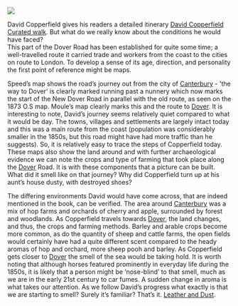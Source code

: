 <a href="https://beta.kent-maps.online"><img src="https://beta.kent-maps.online/juncture/ve-button.png"></a>
<param ve-config 
       title="Mapping the Dover Road: David Copperfield’s journey" 
       author="Elizabeth Waterman-Scrase"
       layout="vtl">
       
<param ve-image url="/dickens/images/Moule.jpg" title="Moule's County Maps: the East and South-East of England. Bracken Books, 1994." fit="cover">

David Copperfield gives his readers a detailed itinerary [David Copperfield Curated walk](/dickens/david-copperfield-curated-walk). But what do we really know about the conditions he would have faced?   
This part of the Dover Road has been established for quite some time; a well-travelled route it carried trade and workers from the coast to the cities on route to London. To develop a sense of its age, direction, and personality the first point of reference might be maps. 
<param ve-image url="https://raw.githubusercontent.com/kent-map/images/main/18c/1U8A1416-01_18C_map_Thos_Kitchin.jpeg" label="Thomas Kitchin map" attribution="By kind permission of Patrick Marrin">

Speed’s map shows the road’s journey out from the city of [Canterbury](/dickens/david-copperfield-canterbury) - 'the way to Dover' is clearly marked running past a nunnery which now marks the start of the New Dover Road in parallel with the old route, as seen on the 1873 O.S map. Moule’s map clearly marks this and the route to [Dover](/dickens/19c-dover). It is interesting to note, David’s journey seems relatively quiet compared to what it would be day. The towns, villages and settlements are largely intact today and this was a main route from the coast (population was considerably smaller in the 1850s, but this road might have had more traffic than he suggests). So, it is relatively easy to trace the steps of Copperfield today. These maps also show the land around and with further archaeological evidence we can note the crops and type of farming that took place along the [Dover](/dickens/19c-dover) Road. It is with these components that a picture can be built. What did it smell like on that journey? Why did Copperfield turn up at his aunt’s house dusty, with destroyed shoes? 
<param ve-image url="/dickens/images/Speed.jpg" title="John Speed's England : a coloured facsimile of the maps and text from the theatre of the Empire of Great Britaine, first edition, 1611 / Pt. 2, Kent, Sussex, Surrey, Berkshire, Middlesex, Essex, Suffolk, Norfolk, Hertfordshire, Buckinghamshire. John Arlott, ed. Pheonix, 1953." fit="contain">

The differing environments David would have come across, that are indeed mentioned in the book, can be verified. The area around [Canterbury](/dickens/david-copperfield-canterbury) was a mix of hop farms and orchards of cherry and apple, surrounded by forest and woodlands. As Copperfield travels towards [Dover](/dickens/19c-dover), the land changes, and thus, the crops and farming methods. Barley and arable crops become more common, as do the quantity of sheep and cattle farms, the open fields would certainly have had a quite different scent compared to the heady aromas of hop and orchard, more sheep pooh and barley. As Copperfield gets closer to [Dover](/dickens/dickens-dover) the smell of the sea would be taking hold. It is worth noting that although horses featured prominently in everyday life during the 1850s, it is likely that a person might be ‘nose-blind’ to that smell, much as we are in the early 21st century to car fumes. A sudden change in aroma is what takes our attention. As we follow David’s progress what exactly is that we are starting to smell? Surely it’s familiar? That’s it. [Leather and Dust](/dickens/19c-leather-and-dust).
<param ve-image url="/dickens/images/OS1873.jpg" title="O.S. map of Kent 1873. Reproduced with the permission of the National Library of Scotland." fit="contain">
